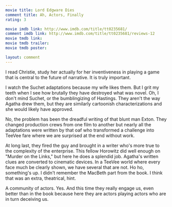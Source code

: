 ```yaml
---
movie title: Lord Edgware Dies
comment title: Ah, Actors, Finally
rating: 3

movie imdb link: http://www.imdb.com/title/tt0235681/
comment imdb link: http://www.imdb.com/title/tt0235681/reviews-12
movie tmdb link: 
movie tmdb trailer: 
movie tmdb poster: 

layout: comment
---
```


I read Christie, study her actually for her inventiveness in playing a game that is central to the future of narrative. It is truly important.

I watch the Suchet adaptations because my wife likes them. But I grit my teeth when I see how brutally they have destroyed what was novel. Oh, I don't mind Suchet, or the bumblingizing of Hastings. They aren't the way Agatha drew them, but they are similarly cartoonish characterizations and she would likely have approved.

No, the problem has been the dreadful writing of that blunt man Exton. They changed production crews from one film to another but nearly all the adaptations were written by that oaf who transformed a challenge into TeeVee fare where we are surprised at the end without work.

At long last, they fired the guy and brought in a writer who's more true to the complexity of the enterprise. This fellow Horowitz did well enough on "Murder on the Links," but here he does a splendid job. Agatha's written clues are converted to cinematic devices. In a TeeVee world where every face much be clearly shown, we have several that are not. Ho ho, something's up. I didn't remember the MacBeth part from the book. I think that was an extra, theatrical, hint.

A community of actors. Yes. And this time they really engage us, even better than in the book because here they are actors playing actors who are in turn deceiving us.